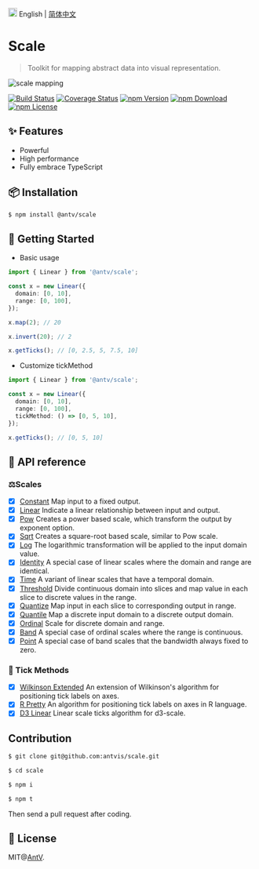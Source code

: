 <img src="https://gw.alipayobjects.com/zos/antfincdn/R8sN%24GNdh6/language.svg" width="18"> English | [简体中文](./README.zh-CN.md)

# Scale

> Toolkit for mapping abstract data into visual representation.

![scale mapping](https://user-images.githubusercontent.com/7856674/116353528-85644a80-a829-11eb-85e4-3463a29000a9.png)

[![Build Status](https://github.com/antvis/scale/workflows/build/badge.svg?branch=master)](https://github.com/antvis/scale/actions)
[![Coverage Status](https://img.shields.io/coveralls/github/antvis/scale/master.svg)](https://coveralls.io/github/antvis/scale?branch=master)
[![npm Version](https://img.shields.io/npm/v/@antv/scale.svg)](https://www.npmjs.com/package/@antv/scale)
[![npm Download](https://img.shields.io/npm/dm/@antv/scale.svg)](https://www.npmjs.com/package/@antv/scale)
[![npm License](https://img.shields.io/npm/l/@antv/scale.svg)](https://www.npmjs.com/package/@antv/scale)

## ✨ Features

- Powerful
- High performance
- Fully embrace TypeScript

## 📦 Installation

```bash
$ npm install @antv/scale
```

## 🔨 Getting Started

- Basic usage

```ts
import { Linear } from '@antv/scale';

const x = new Linear({
  domain: [0, 10],
  range: [0, 100],
});

x.map(2); // 20

x.invert(20); // 2

x.getTicks(); // [0, 2.5, 5, 7.5, 10]
```

- Customize tickMethod

```ts
import { Linear } from '@antv/scale';

const x = new Linear({
  domain: [0, 10],
  range: [0, 100],
  tickMethod: () => [0, 5, 10],
});

x.getTicks(); // [0, 5, 10]
```

## 📜 API reference

### ⚖️Scales

- [x] [Constant](./docs/scales/constant.md) Map input to a fixed output.
- [x] [Linear](./docs/scales/linear.md) Indicate a linear relationship between input and output.
- [x] [Pow](./docs/scales/pow.md) Creates a power based scale, which transform the output by exponent option.
- [x] [Sqrt](./docs/scales/sqrt.md) Creates a square-root based scale, similar to Pow scale.
- [x] [Log](./docs/scales/log.md) The logarithmic transformation will be applied to the input domain value.
- [x] [Identity](./docs/scales/identity.md) A special case of linear scales where the domain and range are identical.
- [x] [Time](./docs/scales/time.md) A variant of linear scales that have a temporal domain.
- [x] [Threshold](./docs/scales/threshold.md) Divide continuous domain into slices and map value in each slice to discrete values in the range.
- [x] [Quantize](./docs/scales/quantize.md) Map input in each slice to corresponding output in range.
- [x] [Quantile](./docs/scales/quantile.md) Map a discrete input domain to a discrete output domain.
- [x] [Ordinal](./docs/scales/ordinal.md) Scale for discrete domain and range.
- [x] [Band](./docs/scales/band.md) A special case of ordinal scales where the range is continuous.
- [x] [Point](./docs/scales/point.md) A special case of band scales that the bandwidth always fixed to zero.

### 🧮 Tick Methods

- [x] [Wilkinson Extended](docs/tick-methods/wilkinson-extended.md) An extension of Wilkinson's algorithm for positioning tick labels on axes.
- [x] [R Pretty](docs/tick-methods/r-pretty.md) An algorithm for positioning tick labels on axes in R language.
- [x] [D3 Linear](docs/tick-methods/d3-linear.md) Linear scale ticks algorithm for d3-scale.

## Contribution

```bash
$ git clone git@github.com:antvis/scale.git

$ cd scale

$ npm i

$ npm t
```

Then send a pull request after coding.

## 📄 License

MIT@[AntV](https://github.com/antvis).

